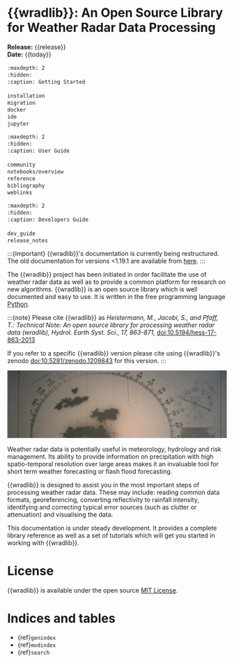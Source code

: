 # {{wradlib}}: An Open Source Library for Weather Radar Data Processing

**Release:** {{release}}\
**Date:** {{today}}

```{toctree}
:maxdepth: 2
:hidden:
:caption: Getting Started

installation
migration
docker
ide
jupyter
```

```{toctree}
:maxdepth: 2
:hidden:
:caption: User Guide

community
notebooks/overview
reference
bibliography
weblinks
```

```{toctree}
:maxdepth: 2
:hidden:
:caption: Developers Guide

dev_guide
release_notes
```

:::{important}
{{wradlib}}'s documentation is currently being restructured. The old documentation for versions <1.19.1 are available from [here](https://docs.wradlib.org/projects/old-docs/en/1.19.0/).
:::

The {{wradlib}} project has been initiated in order facilitate the use of weather radar data as well as to provide a common platform for research on new algorithms. {{wradlib}} is an open source library which is well documented and easy to use. It is written in the free programming language [Python](https://www.python.org).

:::{note}
Please cite {{wradlib}} as
*Heistermann, M., Jacobi, S., and Pfaff, T.: Technical Note: An open source library for processing weather radar data (wradlib), Hydrol. Earth Syst. Sci., 17, 863-871,* [doi:10.5194/hess-17-863-2013](https://hess.copernicus.org/articles/17/863/2013/hess-17-863-2013.pdf)

If you refer to a specific {{wradlib}} version please cite using {{wradlib}}'s zenodo [doi:10.5281/zenodo.1209843](https://doi.org/10.5281/zenodo.1209843) for this version.
:::

![old-radarpic](images/old_radarpic.png)

Weather radar data is potentially useful in meteorology, hydrology and risk management. Its ability to provide information on precipitation
with high spatio-temporal resolution over large areas makes it an invaluable tool for short term weather forecasting or flash flood forecasting.

{{wradlib}} is designed to assist you in the most important steps of processing weather radar data. These may include: reading common data formats, georeferencing, converting reflectivity to rainfall intensity, identifying and correcting typical error sources (such as clutter or attenuation) and visualising the data.

This documentation is under steady development. It provides a complete library reference as well as a set of tutorials which will get you started in working with {{wradlib}}.

# License

{{wradlib}} is available under the open source [MIT License](https://opensource.org/licenses/MIT).

# Indices and tables
- {ref}`genindex`
- {ref}`modindex`
- {ref}`search`

